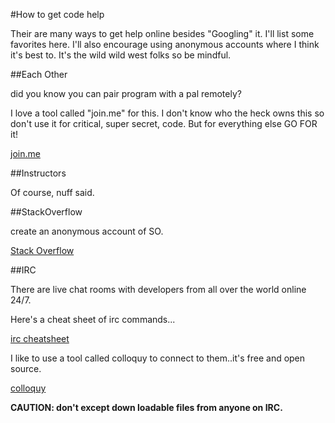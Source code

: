 #How to get code help

Their are many ways to get help online besides "Googling" it.
I'll list some favorites here. I'll also encourage using anonymous accounts where I think it's best to. It's the wild wild west folks so be mindful.

##Each Other

did you know you can pair program with a pal remotely?

I love a tool called "join.me" for this. I don't know who the heck owns this so don't use it for critical, super secret, code. But for everything else GO FOR it!

[join.me](www.join.me)

##Instructors

Of course, nuff said.


##StackOverflow

create an anonymous account of SO. 

[Stack Overflow](stackoverflow.com)

##IRC

There are live chat rooms with developers from all over the world online 24/7.

Here's a cheat sheet of irc commands...

[irc cheatsheet](http://www.ircbeginner.com/ircinfo/ircc-commands.html)

I like to use a tool called colloquy to connect to them..it's free and open source.

[colloquy](http://colloquy.info/downloads.html)

**CAUTION: don't except down loadable files from anyone on IRC.**



